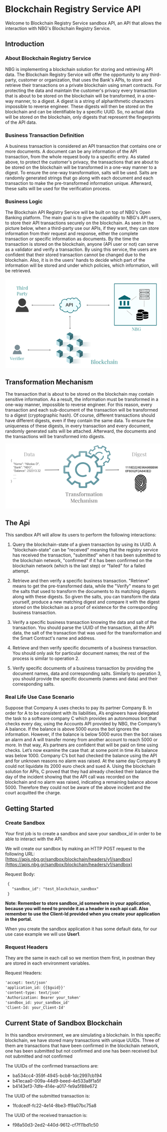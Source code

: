 # Blockchain Registry Service API

Welcome to Blockchain Registry Service sandbox API, an API that allows the interaction with NBG's Blockchain Registry Service. 

## Introduction

### About Blockchain Registry Service

NBG is implementing a blockchain solution for storing and retrieving API data. The Blockchain Registry Service will offer the opportunity to any third-party, customer or organization, that uses the Bank's APIs, to store and retrieve their transactions on a private blockchain using smart contracts. For protecting the data and maintain the customer's privacy every transaction that is about to be stored on the blockchain will be transformed, in a one-way manner, to a digest.  A digest is a string of alpharithmetic characters impossible to reverse engineer. These digests will then be stored on the blockchain and can be identifiable by a specific UUID. So, no actual data will be stored on the blockchain, only digests that represent the fingerprints of the API data.

### Business Transaction Definition 

A business transaction is considered an API transaction that contains one or more documents. A document can be any information of the API transaction, from the whole request body to a specific entry. As stated above, to protect the customer's privacy, the transactions that are about to be stored on the blockchain will be transformed in a one-way manner to a digest. To ensure the one-way transformation, salts will be used. Salts are randomly generated strings that go along with each document and each transaction to make the pre-transformed information unique. Afterward, these salts will be used for the verification process.

### Business Logic 
The Blockchain API Registry Service will be built on top of NBG's Open Banking platform. The main goal is to give the capability to NBG's API users, to store their API transactions securely on the blockchain. As seen in the picture below, when a third-party use our APIs, if they want, they can store information from their request and response, either the complete transaction or specific information as documents. By the time the transaction is stored on the blockchain, anyone (API user or not) can serve as a validator and verify a transaction. By using this service, the users are confident that their stored transaction cannot be changed due to the blockchain. Also, it is in the users' hands to decide which part of the information will be stored and under which policies, which information, will be retrieved.

![Blockchain API Registry Service](pictures/blockchain_simple_architecture.PNG)


## Transformation Mechanism 
The transaction that is about to be stored on the blockchain may contain sensitive information. As a result, the information must be transformed in a one-way manner, impossible to reverse engineer. For this reason, every transaction and each sub-document of the transaction will be transformed to a digest (cryptographic hash). Of course, different transactions should have different digests, even if they contain the same data. To ensure the uniqueness of these digests, in every transaction and every document, randomly generated salts will be attached. Afterward, the documents and the transactions will be transformed into digests.

![Transformation Mechanism](pictures/transformation.PNG)


## The Api

This sandbox API will allow its users to perform the following interactions:

1. Query the blockchain-state of a given transaction by using its UUID. A "blockchain-state" can be "received" meaning that the registry service has received the transaction, "submitted" when it has been submitted to the blockchain network, "confirmed" if it has been confirmed on the blockchain network (which is the last step) or "failed" for a failed attempt.

2. Retrieve and then verify a specific business transaction. "Retrieve" means to get the pre-transformed data, while the "Verify" means to get the salts that used to transform the documents to its matching digests along with these digests. So given the salts, you can transform the data yourself, produce a new matching digest and compare it with the digest stored on the blockchain as a proof of existence for the corresponding business transaction.

3. Verify a specific business transaction knowing the data and salt of the transaction. You should parse the UUID of the transaction, all the API data, the salt of the transaction that was used for the transformation and the Smart Contract's name and address.

4. Retrieve and then verify specific documents of a business transaction. You should only ask for particular document names; the rest of the process is similar to operation 2.

5. Verify specific documents of a business transaction by providing the document names, data and corresponding salts. Similarly to operation 3, you should provide the specific documents (names and data) and their corresponding salts. 

### Real Life Use Case Scenario

Suppose that Company A uses checks to pay its partner Company B. In order for A to be consistent with its liabilities, A’s engineers have delegated the task to a software company C which provides an autonomous bot that checks every day, using the Accounts API provided by NBG, the Company’s A balance. If the balance is above 5000 euros the bot ignores the information. However, if the balance is below 5000 euros then the bot raises an alarm and A will transfer money from another account to reach 5000 or more. In that way, A’s partners are confident that will be paid on time using checks. Let’s now examine the case that: at some point in time A’s balance was below 1000. Company C’s bot had checked the balance using the API and for unknown reasons no alarm was raised. At the same day Company B could not liquidate its 2000 euro check and sued A. Using the blockchain solution for APIs, C proved that they had already checked their balance the day of the incident showing that the API call was recorded on the blockchain and no alarm was raised, indicating a remaining balance above 5000. Therefore they could not be aware of the above incident and the court acquitted the charge.

## Getting Started

### Create Sandbox 

Your first job is to create a sandbox and save your sandbox_id in order to be able to interact with the API.

We will create our sandbox by making an HTTP POST request to the following URL:
[https://apis.nbg.gr/sandbox/blockchain/headers/v1/sandbox](https://apis.nbg.gr/sandbox/blockchain/headers/v1/sandbox)

Request Body:
```
 {
   "sandbox_id": "test_blockchain_sandbox"
 }
 ```

**Note: Remember to store sandbox_id somewhere in your application, because you will need to provide it as a header in each api call. Also remember to use the Client-Id provided when you create your application in the portal.**

When you create the sandbox application it has some default data, for our use case example we will use **User1**.

### Request Headers

They are the same in each call so we mention them first, in postman they are stored in each environment variables.

Request Headers:
```
'accept: text/json'
'application_id: {{$guid}}'
'content-type: text/json'  
'Authorization: Bearer your_token'
'sandbox_id: your_sandbox_id'
'Client-Id: your_Client-Id'
```
## Current State of Sandbox Blockchain

In this sandbox environment, we are simulating a blockchain. In this specific blockchain, we have stored many transactions with unique UUIDs. Three of them are transactions that have been confirmed in the blockchain network, one has been submitted but not confirmed and one has been received but not submitted and not confirmed

The UUIDs of the confirmed transactions are:
* ba534cc4-359f-4945-bcb8-1dc2997cb194
* b41ecaa0-009a-44d9-beed-4e533a8f1a5f
* b4143ef3-7dfe-414e-a017-fe9a5f88e672

The UUID of the submitted transaction is:
* 1fcdcedf-fc22-4e14-8be3-ff9a07bc75a8

The UUID of the received transaction is:
* f98a50d3-2ed2-440d-9612-cf7f11bd1c50

